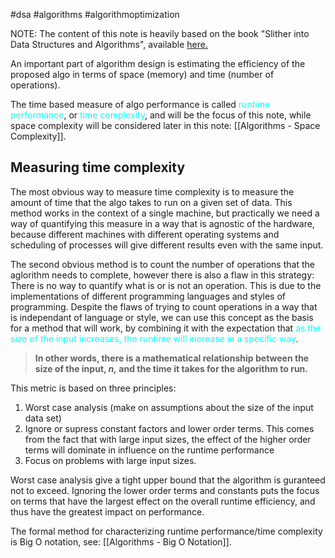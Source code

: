 #dsa #algorithms #algorithmoptimization 

NOTE: The content of this note is heavily based on the book "Slither into Data Structures and Algorithms", available [here.](https://www.slitherintopython.com/)

An important part of algorithm design is estimating the efficiency of the proposed algo in terms of space (memory) and time (number of operations).

The time based measure of algo performance is called <span style="color: cyan;">runtime performance</span>, or <span style="color: cyan;">time complexity</span>, and will be the focus of this note, while space complexity will be considered later in this note: [[Algorithms - Space Complexity]].

## Measuring time complexity
The most obvious way to measure time complexity is to measure the amount of time that the algo takes to run on a given set of data. This method works in the context of a single machine, but practically we need a way of quantifying this measure in a way that is agnostic of the hardware, because different machines with different operating systems and scheduling of processes will give different results even with the same input.

The second obvious method is to count the number of operations that the aglorithm needs to complete, however there is also a flaw in this strategy: There is no way to quantify what is or is not an operation. This is due to the implementations of different programming languages and styles of programming. Despite the flaws of trying to count operations in a way that is independant of language or style, we can use this concept as the basis for a method that will work, by combining it with the expectation that <span style="color: cyan;">as the size of the input increases, the runtime will increase in a specific way</span>.

<blockquote style="font-weight: bold;">In other words, there is a mathematical relationship between the size of the input, <span style="font-style: italic;">n,</span> and the time it takes for the algorithm to run.</blockquote>

This metric is based on three principles:
1. Worst case analysis (make on assumptions about the size of the input data set)
2. Ignore or supress constant factors and lower order terms. This comes from the fact that with large input sizes, the effect of the higher order terms will dominate in influence on the runtime performance
3. Focus on problems with large input sizes.

Worst case analysis give a tight upper bound that the algorithm is guranteed not to exceed. Ignoring the lower order terms and constants puts the focus on terms that have the largest effect on the overall runtime efficiency, and thus have the greatest impact on performance.

The formal method for characterizing runtime performance/time complexity is Big O notation, see: [[Algorithms - Big O Notation]].